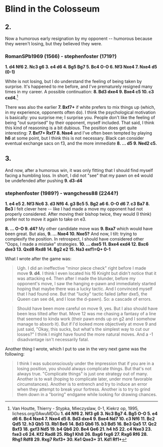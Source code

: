 # Blind in the Colosseum

## 2.

Now a humorous early resignation by my opponent -- humorous because they weren't losing, but they believed they were.  

### RomanSPb1969 (1566) - stephenfoster (1719?)

**1. d4 Nf6 2. Nc3 g6 3. e4 d6 4. Bg5 Bg7 5. Bc4 O-O 6. Nf3 Nxe4 7. Nxe4 d5 (0-1)** 

White is not losing, but I do understand the feeling of being taken by surprise.  It's happened to me before, and I've prematurely resigned many times in my career.  A possible continuation:  **8. Bd3 dxe4 9. Bxe4 c5 10. c3 cxd4.**[^1]

There was also the earlier **7. Bxf7+** if white prefers to mix things up (which, in my experience, opponents often do).  I think the psychological motivation is basically: you surprise me; I surprise you.  People don't like the feeling of being "out surprised" by their opponent, myself included.  That said, I think this kind of reasoning is a bit dubious.  The position does get quite interesting: **7. Bxf7+ Rxf7 8. Nxe4** and I've often been tempted by playing **h6** at some point, but I think this is not necessary.  Black can consider eventual exchange sacs on f3, and the more immediate **8. ... d5 9. Ned2 c5.**

## 3.

And now, after a humorous win, it was only fitting that I should find myself facing a humbling loss.  In short, I did not "see" that my pawn on e4 would be undefended after pushing **9. d3-d4**

### stephenfoster (1989?) - wangchess88 (2244?)

**1. e4 e5 2. Nf3 Nc6 3. d3 Nf6 4. g3 Bc5 5. Bg2 a6 6. O-O d6 7. c3 Ba7 8. Be3** I felt clever here -- like I had made a move my opponent had not properly considered.  After moving their bishop twice, they would (I think) prefer not to move it again to take on e3.  

**8. ... O-O 9. d4?**  My other candidate move was **9. Bxa7** which would have been great.  But alas,  **9. ... Nxe4 10. Nxe5?** And now, I tilt: trying to complexify the position.  In retrospect, I should have considered other "Oops, I made a mistake" strategies.  **10. ... dxe5 11. Bxe4 exd4 12. Bxc6 dxe3 13. Qxd8 Rxd8 14. Bg2 e2 15. Na3 exf1=Q+ 0-1**

What I wrote after the game was:

> Ugh. I did an ineffective "minor piece check" right before I made move **9. d4**. I think I even located his f6 Knight but didn't notice that it was attacking e4. Then after I made the blunder, before my opponent's move, I saw the hanging e-pawn and immediately started hoping that maybe there was a lucky tactic.  And I convinced myself that I had found one.  But that "lucky" tactic failed (after dxe5, the Queen can see d4, and I lose the d-pawn). So: a cascade of errors.

> Should have been more careful on move 9, yes.  But I also should have been less tilted after that. Move 12 was me chasing a fantasy of a line that seemed to kinda work (their pawn ends up on g2 and I somehow manage to absorb it). But if I'd looked more objectively at move 9 and just said, "Okay, this sucks, but what's the simplest way to cut our losses?" I think I might have found the more natural moves. And a -1 disadvantage isn't necessarily fatal.

Another thing I wrote, which I put to use in the very next game was the following:

> I think I was subconsciously under the impression that if you are in a losing position, you should always complicate things. But that's not always true. "Complicate things" is just one strategy out of many. Another is to wait (hoping to complicate later, under more favorable circumstances). Another is to entrench and try to induce an error when they attempt to break your fortress. Another is to try to grind them down in a "boring" endgame while looking for drawing chances.

[^1]: Van Houtte, Thierry - Stypka, Mieczyslaw, 0-1, Kiekrz op, 1995, lichess.org/0AwuMDGu **1. d4 Nf6 2. Nf3 g6 3. Nc3 Bg7 4. Bg5 O-O 5. e4 d6 6. Bc4 Nxe4 7. Nxe4 d5 8. Bd3 dxe4 9. Bxe4 Nd7 10. c3 Nf6 11. Bc2 Qd5 12. h3 Qb5 13. Rb1 Be6 14. Bd3 Qb6 15. b3 Bd5 16. Be3 Qa5 17. Qc2 Bxf3 18. gxf3 Nd5 19. b4 Qb6 20. Be4 Qe6 21. h4 h5 22. c4 Nxe3 23. fxe3 c6 24. Kf2 Rad8 25. Rbg1 Kh8 26. Bxg6 fxg6 27. Rxg6 Rf6 28. Rhg1 Rdf8 29. Rxg7 Rxf3+ 30. Ke1 Qxe3+ 31. Kd1 Rf1+**